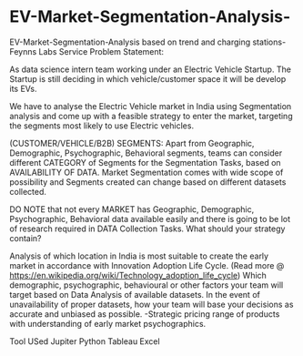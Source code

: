 # EV-Market-Segmentation-Analysis-
 EV-Market-Segmentation-Analysis based on trend and charging stations-Feynns Labs Service
Problem Statement:

As data science intern team working under an Electric Vehicle Startup. The Startup is still deciding in which vehicle/customer space it will be develop its EVs.

We have to analyse the Electric Vehicle market in India using Segmentation analysis and come up with a  feasible strategy to enter the market, targeting the segments most likely to use Electric vehicles.

(CUSTOMER/VEHICLE/B2B) SEGMENTS: Apart from Geographic, Demographic, Psychographic, Behavioral segments,  teams can consider different CATEGORY of Segments for the Segmentation Tasks, based on AVAILABILITY OF DATA. Market Segmentation comes with wide scope of possibility and Segments created can change based on different datasets collected.


DO NOTE that not every MARKET has Geographic, Demographic, Psychographic, Behavioral data available easily and there is going to be lot of research required in DATA Collection Tasks.
What should your strategy contain?

Analysis of which location in India is most suitable to create the early market in accordance with Innovation Adoption Life Cycle. (Read more @ https://en.wikipedia.org/wiki/Technology_adoption_life_cycle)
Which demographic, psychographic, behavioural or other factors your team will target based on Data Analysis of available datasets. In the event of unavailability of proper datasets, how your team will base your decisions as accurate and unbiased as possible.
-Strategic pricing range of products with understanding of early market psychographics.

Tool USed
Jupiter Python
Tableau
Excel
